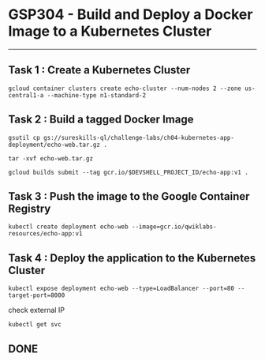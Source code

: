 # GSP304 - Build and Deploy a Docker Image to a Kubernetes Cluster
-----------------------------------------------------------------------------------------------------------------------------------------------------------------

## Task 1 : Create a Kubernetes Cluster
```
gcloud container clusters create echo-cluster --num-nodes 2 --zone us-central1-a --machine-type n1-standard-2
```

## Task 2 : Build a tagged Docker Image
```
gsutil cp gs://sureskills-ql/challenge-labs/ch04-kubernetes-app-deployment/echo-web.tar.gz .

tar -xvf echo-web.tar.gz
```
```
gcloud builds submit --tag gcr.io/$DEVSHELL_PROJECT_ID/echo-app:v1 .
```

## Task 3 : Push the image to the Google Container Registry
```
kubectl create deployment echo-web --image=gcr.io/qwiklabs-resources/echo-app:v1
```

## Task 4 : Deploy the application to the Kubernetes Cluster
```
kubectl expose deployment echo-web --type=LoadBalancer --port=80 --target-port=8000
```
check external IP
```
kubectl get svc
```

## DONE
